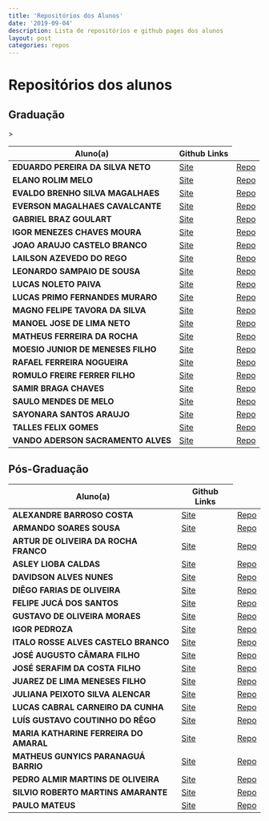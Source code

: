 ```yaml
---
title: 'Repositórios dos Alunos'
date: '2019-09-04'
description: Lista de repositórios e github pages dos alunos 
layout: post
categories: repos
---
```


# Repositórios dos alunos

## Graduação 

<table width="100%">
  <thead>
    <tr>
      <th>Aluno(a)</th>
      <th>Github Links</th>
    </tr>
  </thead>
  <tbody>
    <tr>
      <td><b>EDUARDO PEREIRA DA SILVA NETO</b></td>
      <td><a href="">Site</a></td>
      <td><a href="">Repo</a></td>
    </tr>
    <tr>
      <td><b>ELANO ROLIM MELO</b></td>
      <td><a href="https://rmvs.github.io/datavis-course/">Site</a></td>
      <td><a href="https://github.com/rmvs/datavis-course">Repo</a></td>
    </tr>
    <tr>
      <td><b>EVALDO BRENHO SILVA MAGALHAES</b></td>
      <td><a href="https://evaldobrenomagalhaes.github.io/datavis--course/">Site</a></td>
      <td><a href="https://github.com/evaldobrenomagalhaes/datavis--course">Repo</a></td>
    </tr>
    <tr>
      <td><b>EVERSON MAGALHAES CAVALCANTE</b></td>
      <td><a href="https://eversonm.github.io/datavis-course/">Site</a></td>
      <td><a href="https://github.com/eversonm/datavis-course/">Repo</a></td>
    </tr>
    <tr>
      <td><b>GABRIEL BRAZ GOULART</b></td>
      <td><a href="">Site</a></td>
      <td><a href="">Repo</a></td>
    </tr>
    <tr>
      <td><b>IGOR MENEZES CHAVES MOURA</b></td>
      <td><a href="https://igorchavesmoura.github.io/data-vis/">Site</a></td>
      <td><a href="https://github.com/IgorChavesMoura/data-vis">Repo</a></td>
    </tr>
    <tr>
      <td><b>JOAO ARAUJO CASTELO BRANCO</b></td>
      <td><a href="https://castelojb.github.io/datavis--course/">Site</a></td>
      <td><a href="https://github.com/castelojb/datavis--course">Repo</a></td>
    </tr>
    <tr>
      <td><b>LAILSON AZEVEDO DO REGO</b></td>
      <td><a href="">Site</a></td>
      <td><a href="">Repo</a></td>
    </tr>
    <tr>
      <td><b>LEONARDO SAMPAIO DE SOUSA</b></td>
      <td><a href="">Site</a></td>
      <td><a href="">Repo</a></td>
    </tr>
    <tr>
      <td><b>LUCAS NOLETO PAIVA</b></td>
      <td><a href="https://lucas-noleto.github.io/datavis-course/">Site</a></td>
      <td><a href="https://github.com/lucas-noleto/datavis-course">Repo</a></td>>
    </tr>
    <tr>
      <td><b>LUCAS PRIMO FERNANDES MURARO</b></td>
      <td><a href="https://lucasprimo375.github.io/datavis-course/">Site</a></td>
      <td><a href="https://github.com/lucasprimo375/datavis-course">Repo</a></td>
    </tr>
    <tr>
      <td><b>MAGNO FELIPE TAVORA DA SILVA</b></td>
      <td><a href="https://magnum457.github.io/datavis-course/">Site</a></td>
      <td><a href="https://github.com/Magnum457/datavis-course">Repo</a></td>
    </tr>
    <tr>
      <td><b>MANOEL JOSE DE LIMA NETO</b></td>
      <td><a href="http://mjnlima.github.io/datavis-course">Site</a></td>
      <td><a href="http://github.com/mjnlima/datavis-course">Repo</a></td>
    </tr>
    <tr>
      <td><b>MATHEUS FERREIRA DA ROCHA</b></td>
      <td><a href="https://matheusferreira195.github.io/visdata/">Site</a></td>
      <td><a href="https://github.com/matheusferreira195/visdata">Repo</a></td>
    </tr>
    <tr>
      <td><b>MOESIO JUNIOR DE MENESES FILHO</b></td>
      <td><a href="https://moesiomenesesf.github.io/data-vis/">Site</a></td>
      <td><a href="https://github.com/moesiomenesesf/data-vis">Repo</a></td>
    </tr>
    <tr>
      <td><b>RAFAEL FERREIRA NOGUEIRA</b></td>
      <td><a href="">Site</a></td>
      <td><a href="">Repo</a></td>
    </tr>
    <tr>
      <td><b>ROMULO FREIRE FERRER FILHO</b></td>
      <td><a href="https://romulofff.github.io/DataVis-2019/">Site</a></td>
      <td><a href="https://github.com/romulofff/DataVis-2019">Repo</a></td>
    </tr>
    <tr>
      <td><b>SAMIR BRAGA CHAVES</b></td>
      <td><a href="https://samirbraga.github.io/datavis-course/">Site</a></td>
      <td><a href="https://github.com/samirbraga/datavis-course">Repo</a></td>
    </tr>
    <tr>
      <td><b>SAULO MENDES DE MELO</b></td>
      <td><a href="https://saulomm.github.io/datavis-course/">Site</a></td>
      <td><a href="https://github.com/SauloMM/datavis-course/">Repo</a></td>
    </tr>
    <tr>
      <td><b>SAYONARA SANTOS ARAUJO</b></td>
      <td><a href="">Site</a></td>
      <td><a href="">Repo</a></td>
    </tr>
    <tr>
      <td><b>TALLES FELIX GOMES</b></td>
      <td><a href="">Site</a></td>
      <td><a href="">Repo</a></td>
    </tr>
    <tr>
      <td><b>VANDO ADERSON SACRAMENTO ALVES</b></td>
      <td><a href="https://vandoaderson.github.io/datavis-course/">Site</a></td>
      <td><a href="https://github.com/vandoaderson/datavis-course">Repo</a></td>
    </tr>
</tbody>
</table>


## Pós-Graduação

<table width="100%">
  <thead>
    <tr>
      <th>Aluno(a)</th>
      <th>Github Links</th>
    </tr>
  </thead>
  <tbody>
    <tr>
      <td><b>ALEXANDRE BARROSO COSTA</b></td>
      <td><a href="">Site</a></td>
      <td><a href="">Repo</a></td>
    </tr>
    <tr>
      <td><b>ARMANDO SOARES SOUSA</b></td>
      <td><a href="https://armandossrecife.github.io/datavis-course/">Site</a></td>
      <td><a href="https://github.com/armandossrecife/datavis-course">Repo</a></td>
    </tr>
    <tr>
      <td><b>ARTUR DE OLIVEIRA DA ROCHA FRANCO</b></td>
      <td><a href="">Site</a></td>
      <td><a href="https://github.com/Tushn/datavis-course2019.1">Repo</a></td>
    </tr>
     <tr>
      <td><b>ASLEY LIOBA CALDAS</b></td>
      <td><a href="https://asleylc.github.io/datavis-course/">Site</a></td>
      <td><a href="https://github.com/Asleylc/datavis-course">Repo</a></td>
    </tr>
     <tr>
      <td><b>DAVIDSON ALVES NUNES</b></td>
      <td><a href="https://nunesdavidson000.github.io/datavis--course/">Site</a></td>
      <td><a href="https://github.com/nunesdavidson000/datavis--course">Repo</a></td>
    </tr>
     <tr>
      <td><b>DIÊGO FARIAS DE OLIVEIRA</b></td>
      <td><a href="https://diegofarias06.github.io/datavis-course/">Site</a></td>
      <td><a href="https://github.com/diegofarias06/datavis-course">Repo</a></td>
    </tr>
     <tr>
      <td><b>FELIPE JUCÁ DOS SANTOS</b></td>
      <td><a href="https://felipejuca.github.io/datavis-course/">Site</a></td>
      <td><a href="https://github.com/felipejuca/datavis-course">Repo</a></td>
    </tr>
    <tr>
      <td><b>GUSTAVO DE OLIVEIRA MORAES</b></td>
      <td><a href="https://ggustavo.github.io/datavis-course/">Site</a></td>
      <td><a href="https://github.com/ggustavo/datavis-course/">Repo</a></td>
    </tr>
    <tr>
      <td><b>IGOR PEDROZA</b></td>
      <td><a href="">Site</a></td>
      <td><a href="">Repo</a></td>
    </tr>
     <tr>
      <td><b>ITALO ROSSE ALVES CASTELO BRANCO</b></td>
      <td><a href="https://italorosse.github.io/datavis-course/">Site</a></td>
      <td><a href="https://github.com/italorosse/datavis-course">Repo</a></td>
    </tr>
     <tr>
      <td><b>JOSÉ AUGUSTO CÂMARA FILHO</b></td>
      <td><a href="https://augustocam95.github.io/datavis-course/">Site</a></td>
      <td><a href="https://github.com/AugustoCam95/datavis-course">Repo</a></td>
    </tr>
     <tr>
      <td><b>JOSÉ SERAFIM DA COSTA FILHO</b></td>
      <td><a href="https://jscfilho.github.io/vd2019-2/">Site</a></td>
      <td><a href="https://github.com/jscfilho/vd2019-2">Repo</a></td>
    </tr>
     <tr>
      <td><b>JUAREZ DE LIMA MENESES FILHO</b></td>
      <td><a href="https://juarezmeneses.github.io/datavis-course/">Site</a></td>
      <td><a href="https://github.com/juarezmeneses/datavis-course">Repo</a></td>
    </tr>
     <tr>
      <td><b>JULIANA PEIXOTO SILVA ALENCAR</b></td>
      <td><a href="https://julianapsa.github.io/datavis-course/">Site</a></td>
      <td><a href="https://github.com/JulianaPSA/datavis-course">Repo</a></td>
    </tr>
     <tr>
      <td><b>LUCAS CABRAL CARNEIRO DA CUNHA</b></td>
      <td><a href="https://cabrau.github.io/datavis-course/">Site</a></td>
      <td><a href="https://github.com/cabrau/datavis-course">Repo</a></td>
    </tr>
     <tr>
      <td><b>LUÍS GUSTAVO COUTINHO DO RÊGO</b></td>
      <td><a href="https://gustavolgcr.github.io/datavis-course/">Site</a></td>
      <td><a href="https://github.com/gustavolgcr/datavis-course">Repo</a></td>
    </tr>
     <tr>
      <td><b>MARIA KATHARINE FERREIRA DO AMARAL</b></td>
      <td><a href="https://katharineamaral29.github.io/datavis-course/">Site</a></td>
      <td><a href="https://github.com/KatharineAmaral29/datavis-course">Repo</a></td>
    </tr>
     <tr>
      <td><b>MATHEUS GUNYICS PARANAGUÁ BARRIO</b></td>
      <td><a href="">Site</a></td>
      <td><a href="">Repo</a></td>
    </tr>
    <tr>
      <td><b>PEDRO ALMIR MARTINS DE OLIVEIRA</b></td>
      <td><a href="https://pedroalmir.github.io/datavis-course">Site</a></td>
      <td><a href="https://github.com/pedroalmir/datavis-course">Repo</a></td>
    </tr>
    <tr>
      <td><b>SILVIO ROBERTO MARTINS AMARANTE</b></td>
      <td><a href="https://silviorma.github.io/datavis-course/">Site</a></td>
      <td><a href="https://github.com/silviorma/datavis-course">Repo</a></td>
    </tr>
    <tr>
      <td><b>PAULO MATEUS</b></td>
      <td><a href="https://srmourasilva.github.io/datavis-course/">Site</a></td>
      <td><a href="https://github.com/SrMouraSilva/datavis-course">Repo</a></td>
    </tr>
    </tbody>
</table>